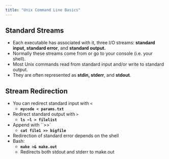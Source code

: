 ```yaml
---
title: "Unix Command Line Basics"
---
```


## Standard Streams

- Each executable has associated with it, three I/O streams: **standard input, standard error**, and **standard output.**
- Normally these streams come from or go to your console (i.e. your shell).
- Most Unix commands read from standard input and/or write to standard output.
- They are often represented as **stdin, stderr**, and **stdout**.

## Stream Redirection

- You can redirect standard input with `<`
  - **`mycode < params.txt`**
- Redirect standard output with `>`
  - **`ls –l > filelist`**
- Append with ``>>`
  - **`cat file1 >> bigfile`**
- Redirection of standard error depends on the shell
- Bash:
  - **`make >& make.out`**
  - Redirects both stdout and stderr to make.out
